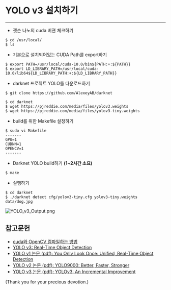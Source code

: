 # YOLO v3 설치하기
***

* 젯슨 나노의 cuda 버젼 체크하기
```
$ cd /usr/local/
$ ls
```

* 기본으로 설치되어있는 CUDA Path를 export하기
```
$ export PATH=/usr/local/cuda-10.0/bin${PATH:+:${PATH}}
$ export LD_LIBRARY_PATH=/usr/local/cuda-10.0/lib64${LD_LIBRARY_PATH:+:${LD_LIBRARY_PATH}}
```

* darknet 프로젝트 YOLO를 다운로드하기
```
$ git clone https://github.com/AlexeyAB/darknet

$ cd darknet
$ wget https://pjreddie.com/media/files/yolov3.weights
$ wget https://pjreddie.com/media/files/yolov3-tiny.weights
```

* build를 위한 Makefile 설정하기
```
$ sudo vi Makefile
-------
GPU=1
CUDNN=1
OPENCV=1
-------
```

* Darknet YOLO build하기 <b>(1~2시간 소요)</b>
```
$ make
```

* 실행하기
```
$ cd darknet 
$ ./darknet detect cfg/yolov3-tiny.cfg yolov3-tiny.weights data/dog.jpg
```

![YOLO_v3_Output.png](https://raw.githubusercontent.com/jetsonworld/buildYOLO/master/Images/YOLO_v3_Output.png)


## 참고문헌
* [cuda와 OpenCV 컴파일하는 방법](https://pjreddie.com/darknet/install/#cuda)
* [YOLO v3: Real-Time Object Detection](https://pjreddie.com/darknet/yolo/)
* [YOLO v1 논문 (pdf): You Only Look Once: Unified, Real-Time Object Detection](https://pjreddie.com/media/files/papers/yolo_1.pdf)
* [YOLO v2 논문 (pdf): YOLO9000: Better, Faster, Stronger](https://pjreddie.com/media/files/papers/YOLO9000.pdf)
* [YOLO v3 논문 (pdf): YOLOv3: An Incremental Improvement](https://pjreddie.com/media/files/papers/YOLOv3.pdf)

(Thank you for your precious devotion.)
